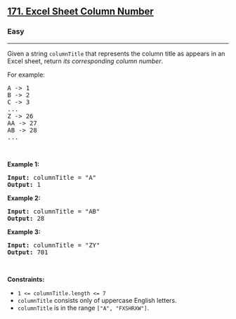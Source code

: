 <h2><a href="https://leetcode.com/problems/excel-sheet-column-number/">171. Excel Sheet Column Number</a></h2><h3>Easy</h3><hr><div style="user-select: auto;"><p style="user-select: auto;">Given a string <code style="user-select: auto;">columnTitle</code> that represents the column title as appears in an Excel sheet, return <em style="user-select: auto;">its corresponding column number</em>.</p>

<p style="user-select: auto;">For example:</p>

<pre style="position: relative; user-select: auto;">A -&gt; 1
B -&gt; 2
C -&gt; 3
...
Z -&gt; 26
AA -&gt; 27
AB -&gt; 28 
...
<div class="open_grepper_editor" title="Edit &amp; Save To Grepper" style="user-select: auto;"></div></pre>

<p style="user-select: auto;">&nbsp;</p>
<p style="user-select: auto;"><strong style="user-select: auto;">Example 1:</strong></p>

<pre style="position: relative; user-select: auto;"><strong style="user-select: auto;">Input:</strong> columnTitle = "A"
<strong style="user-select: auto;">Output:</strong> 1
<div class="open_grepper_editor" title="Edit &amp; Save To Grepper" style="user-select: auto;"></div></pre>

<p style="user-select: auto;"><strong style="user-select: auto;">Example 2:</strong></p>

<pre style="position: relative; user-select: auto;"><strong style="user-select: auto;">Input:</strong> columnTitle = "AB"
<strong style="user-select: auto;">Output:</strong> 28
<div class="open_grepper_editor" title="Edit &amp; Save To Grepper" style="user-select: auto;"></div></pre>

<p style="user-select: auto;"><strong style="user-select: auto;">Example 3:</strong></p>

<pre style="position: relative; user-select: auto;"><strong style="user-select: auto;">Input:</strong> columnTitle = "ZY"
<strong style="user-select: auto;">Output:</strong> 701
<div class="open_grepper_editor" title="Edit &amp; Save To Grepper" style="user-select: auto;"></div></pre>

<p style="user-select: auto;">&nbsp;</p>
<p style="user-select: auto;"><strong style="user-select: auto;">Constraints:</strong></p>

<ul style="user-select: auto;">
	<li style="user-select: auto;"><code style="user-select: auto;">1 &lt;= columnTitle.length &lt;= 7</code></li>
	<li style="user-select: auto;"><code style="user-select: auto;">columnTitle</code> consists only of uppercase English letters.</li>
	<li style="user-select: auto;"><code style="user-select: auto;">columnTitle</code> is in the range <code style="user-select: auto;">["A", "FXSHRXW"]</code>.</li>
</ul>
</div>